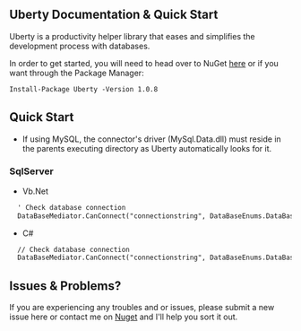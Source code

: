 ## Uberty Documentation & Quick Start

Uberty is a productivity helper library that eases and simplifies the development process with databases.

In order to get started, you will need to head over to NuGet [here](https://www.nuget.org/packages/Uberty/) or if you want through the Package Manager:

```markdown
Install-Package Uberty -Version 1.0.8
```

## Quick Start
* If using MySQL, the connector's driver (MySql.Data.dll) must reside in the parents executing directory as Uberty automatically looks for it.

### SqlServer

  - Vb.Net
```markdown  
  ' Check database connection
  DataBaseMediator.CanConnect("connectionstring", DataBaseEnums.DataBaseType.SQLServer)
```

  - C#
```markdown  
  // Check database connection
  DataBaseMediator.CanConnect("connectionstring", DataBaseEnums.DataBaseType.SQLServer);
```

## Issues & Problems?

If you are experiencing any troubles and or issues, please submit a new issue here or contact me on [Nuget](https://www.nuget.org/packages/Uberty/1.0.8/ContactOwners) and I'll help you sort it out.
